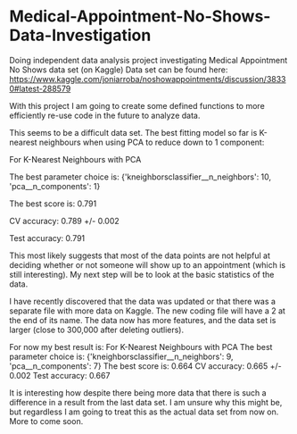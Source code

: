 # Medical-Appointment-No-Shows-Data-Investigation
Doing independent data analysis project investigating Medical Appointment No Shows data set (on Kaggle)
Data set can be found here: https://www.kaggle.com/joniarroba/noshowappointments/discussion/38330#latest-288579

With this project I am going to create some defined functions to more efficiently re-use code in the future to analyze data.

This seems to be a difficult data set.  The best fitting model so far is K-nearest neighbours when using PCA to reduce down to 1 component:

For K-Nearest Neighbours with PCA

The best parameter choice is:  {'kneighborsclassifier__n_neighbors': 10, 'pca__n_components': 1}

The best score is: 0.791

CV accuracy: 0.789 +/- 0.002

Test accuracy: 0.791

This most likely suggests that most of the data points are not helpful at deciding whether or not someone will show up to an appointment (which is still interesting).  My next step will be to look at the basic statistics of the data.


I have recently discovered that the data was updated or that there was a separate file with more data on Kaggle.  The new coding file will have a 2 at the end of its name.  The data now has more features, and the data set is larger (close to 300,000 after deleting outliers).

For now my best result is:
For K-Nearest Neighbours with PCA
The best parameter choice is:  {'kneighborsclassifier__n_neighbors': 9, 'pca__n_components': 7}
The best score is: 0.664
CV accuracy: 0.665 +/- 0.002
Test accuracy: 0.667

It is interesting how despite there being more data that there is such a difference in a result from the last data set.  I am unsure why this might be, but regardless I am going to treat this as the actual data set from now on.  More to come soon.
